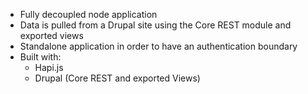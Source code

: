 - Fully decoupled node application
- Data is pulled from a Drupal site using the Core REST module and exported views
- Standalone application in order to have an authentication boundary
- Built with:
  - Hapi.js
  - Drupal (Core REST and exported Views)

<aside class="notes" data-markdown>
</aside>
